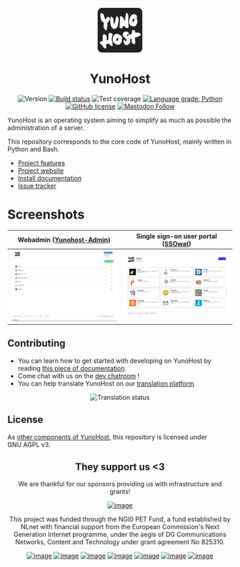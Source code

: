 <p align="center">
    <img alt="YunoHost" src="https://raw.githubusercontent.com/YunoHost/doc/master/images/logo_roundcorner.png" width="100px" />
</p>

<h1 align="center">YunoHost</h1>

<div align="center">

![Version](https://img.shields.io/github/v/tag/yunohost/yunohost?label=version&sort=semver)
[![Build status](https://shields.io/gitlab/pipeline/yunohost/yunohost/dev)](https://gitlab.com/yunohost/yunohost/-/pipelines)
![Test coverage](https://img.shields.io/gitlab/coverage/yunohost/yunohost/dev)
[![Language grade: Python](https://img.shields.io/lgtm/grade/python/g/YunoHost/yunohost.svg?logo=lgtm&logoWidth=18)](https://lgtm.com/projects/g/YunoHost/yunohost/context:python)
[![GitHub license](https://img.shields.io/github/license/YunoHost/yunohost)](https://github.com/YunoHost/yunohost/blob/dev/LICENSE)
[![Mastodon Follow](https://img.shields.io/mastodon/follow/28084)](https://mastodon.social/@yunohost)

</div>

YunoHost is an operating system aiming to simplify as much as possible the administration of a server.

This repository corresponds to the core code of YunoHost, mainly written in Python and Bash.

- [Project features](https://yunohost.org/#/whatsyunohost)
- [Project website](https://yunohost.org)
- [Install documentation](https://yunohost.org/install)
- [Issue tracker](https://github.com/YunoHost/issues)

# Screenshots

Webadmin ([Yunohost-Admin](https://github.com/YunoHost/yunohost-admin)) | Single sign-on user portal ([SSOwat](https://github.com/YunoHost/ssowat))
--- |  ---
![](https://raw.githubusercontent.com/YunoHost/doc/master/images/webadmin.png) | ![](https://raw.githubusercontent.com/YunoHost/doc/master/images/user_panel.png)


## Contributing

- You can learn how to get started with developing on YunoHost by reading [this piece of documentation](https://yunohost.org/dev).
- Come chat with us on the [dev chatroom](https://yunohost.org/#/chat_rooms) !
- You can help translate YunoHost on our [translation platform](https://translate.yunohost.org/engage/yunohost/?utm_source=widget)

<p align="center">
<img src="https://translate.yunohost.org/widgets/yunohost/-/core/horizontal-auto.svg" alt="Translation status" />
</p>

## License

As [other components of YunoHost](https://yunohost.org/#/faq_en), this repository is licensed under GNU AGPL v3.

<h2 align="center">They support us <3</h2>

<div align="center">
We are thankful for our sponsors providing us with infrastructure and grants!<br/>

[![image](https://user-images.githubusercontent.com/36127788/198086658-9aa83942-51a4-419f-98de-4427499814a6.png)](https://nlnet.nl/)
<p>This project was funded through the NGI0 PET Fund, a fund established by NLnet with financial support from the European Commission's Next Generation Internet programme, under the aegis of DG Communications Networks, Content and Technology under grant agreement No 825310.</p>
    

[![image](https://user-images.githubusercontent.com/36127788/198085399-cc357b43-f450-4e54-b97b-3f7c603436c4.png)](https://www.ngi.eu/)
[![image](https://user-images.githubusercontent.com/36127788/198085582-31655039-98cb-4d5f-9260-f0d4d69d02cc.png)](https://www.codelutin.com/)
[![image](https://user-images.githubusercontent.com/36127788/198085659-b42b3a57-1e8c-4018-aa95-bb8c41d7e6df.png)](https://www.globenet.org/)
[![image](https://user-images.githubusercontent.com/36127788/198085755-631c600b-7067-48ac-9118-2a3c8d7be01c.png)](https://www.gitoyen.net/)
[![image](https://user-images.githubusercontent.com/36127788/198085839-ea32798d-3cec-43b5-8da2-e7849562017c.png)](https://tetaneutral.net/)
[![image](https://user-images.githubusercontent.com/36127788/198085945-2b1ff034-7092-4b35-935f-4d58f656f8cb.png)](https://ldn-fai.net/)
[![image](https://user-images.githubusercontent.com/36127788/198086008-34bd396a-5146-475b-a5ec-33ab11fe07de.png)](https://www.nbs-system.com/)

</div>
